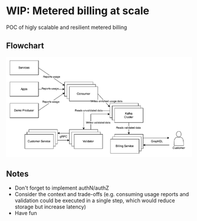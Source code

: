 # WIP: Metered billing at scale
POC of higly scalable and resilient metered billing

## Flowchart
![Flowchart](./flowchart/flowchart.png)

## Notes
* Don't forget to implement authN/authZ
* Consider the context and trade-offs (e.g. consuming usage reports and validation could be executed in a single step, which would reduce storage but increase latency)
* Have fun
